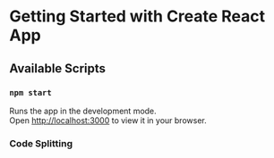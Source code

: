 # Getting Started with Create React App


## Available Scripts



### `npm start`
Runs the app in the development mode.\
Open [http://localhost:3000](http://localhost:3000) to view it in your browser.


### Code Splitting
